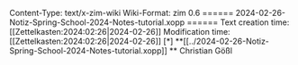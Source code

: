 Content-Type: text/x-zim-wiki
Wiki-Format: zim 0.6
====== 2024-02-26-Notiz-Spring-School-2024-Notes-tutorial.xopp ======
Text creation time: [[Zettelkasten:2024:02:26|2024-02-26]] Modification time: [[Zettelkasten:2024:02:26|2024-02-26]]
[*] **[[../2024-02-26-Notiz-Spring-School-2024-Notes-tutorial.xopp]] **
Christian Gößl
